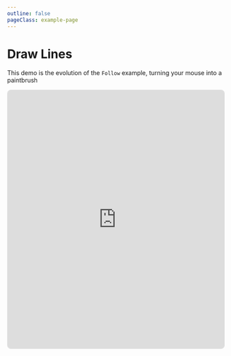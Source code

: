 ```yaml
---
outline: false
pageClass: example-page
---
```


# Draw Lines

This demo is the evolution of the `Follow` example, turning your mouse into a paintbrush

<iframe src="https://meshlines.netlify.app/examples/drawlines?noMenu" width="100%" height="600" style="border: 1px solid #ddd; border-radius: 8px;"></iframe>
